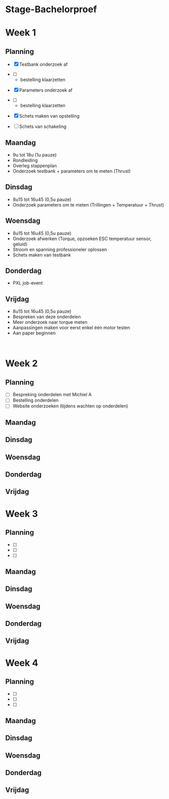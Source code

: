 # Stage-Bachelorproef

# Week 1
## Planning
- [x]	Testbank onderzoek af 
- [ ]	+ bestelling klaarzetten

- [x]	Parameters onderzoek af
- [ ]	+ bestelling klaarzetten

- [x]	Schets maken van opstelling
- [ ]   Schets van schakeling


## Maandag
- 9u tot 18u (1u pauze)
- Rondleiding
- Overleg stappenplan
- Onderzoek testbank + parameters om te meten (Thrust)


## Dinsdag
- 8u15 tot 16u45 (0,5u pauze)
- Onderzoek parameters om te meten (Trillingen + Temperatuur + Thrust)


## Woensdag
- 8u15 tot 16u45 (0,5u pauze)
- Onderzoek afwerken (Torque, opzoeken ESC temperatuur sensor, geluid)
- Stroom en spanning professioneler oplossen
- Schets maken van testbank


## Donderdag
- PXL job-event


## Vrijdag
- 8u15 tot 16u45 (0,5u pauze)
- Bespreken van deze onderdelen
- Meer onderzoek naar torque meten
- Aanpassingen maken voor eerst enkel één motor testen
- Aan paper beginnen
  

 
# Week 2
## Planning
- [ ]	Bespreking onderdelen met Michiel A
- [ ]	Bestelling onderdelen
- [ ]   Website onderzoeken (tijdens wachten op onderdelen) 

## Maandag

## Dinsdag

## Woensdag

## Donderdag

## Vrijdag



# Week 3
## Planning
- [ ]	
- [ ]	
- [ ]   

## Maandag

## Dinsdag

## Woensdag

## Donderdag

## Vrijdag



# Week 4
## Planning
- [ ]	
- [ ]	
- [ ]   

## Maandag

## Dinsdag

## Woensdag

## Donderdag

## Vrijdag